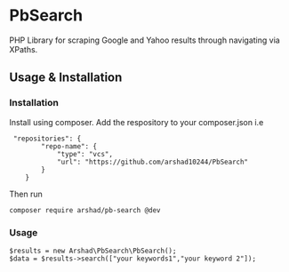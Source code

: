 # PbSearch
PHP Library for scraping Google and Yahoo results through navigating via XPaths.

## Usage & Installation

### Installation
Install using composer. Add the respository to your composer.json i.e

```
 "repositories": {
        "repo-name": {
            "type": "vcs",
            "url": "https://github.com/arshad10244/PbSearch"
        }
    }
```

Then run 

```
composer require arshad/pb-search @dev

```


### Usage

```
$results = new Arshad\PbSearch\PbSearch();
$data = $results->search(["your keywords1","your keyword 2"]);

```
